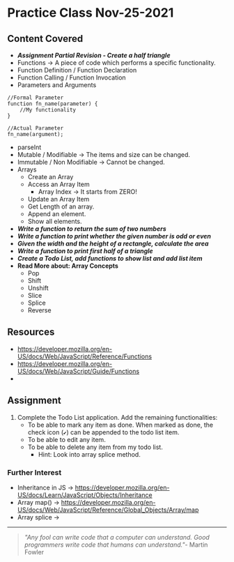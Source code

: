 # Practice Class Nov-25-2021

## Content Covered
- ***Assignment Partial Revision - Create a half triangle***
- Functions -> A piece of code which performs a specific functionality.
- Function Definition / Function Declaration
- Function Calling / Function Invocation
- Parameters and Arguments
```
//Formal Parameter
function fn_name(parameter) {
    //My functionality
}

//Actual Parameter
fn_name(argument);
```
- parseInt
- Mutable / Modifiable -> The items and size can be changed.
- Immutable / Non Modifiable -> Cannot be changed.
- Arrays
    - Create an Array
    - Access an Array Item
        - Array Index -> It starts from ZERO!
    - Update an Array Item
    - Get Length of an array.
    - Append an element.
    - Show all elements.
- ***Write a function to return the sum of two numbers***
- ***Write a function to print whether the given number is odd or even***
- ***Given the width and the height of a rectangle, calculate the area***
- ***Write a function to print first half of a triangle***
- ***Create a Todo List, add functions to show list and add list item***
- **Read More about: Array Concepts**
    - Pop
    - Shift
    - Unshift
    - Slice
    - Splice
    - Reverse

## Resources
- https://developer.mozilla.org/en-US/docs/Web/JavaScript/Reference/Functions
- https://developer.mozilla.org/en-US/docs/Web/JavaScript/Guide/Functions
- 

## Assignment
1. Complete the Todo List application. Add the remaining functionalities:
    - To be able to mark any item as done. When marked as done, the check icon (`✔`) can be appended to the todo list item.
    - To be able to edit any item.
    - To be able to delete any item from my todo list. 
        - Hint: Look into array splice method.

### Further Interest
- Inheritance in JS -> https://developer.mozilla.org/en-US/docs/Learn/JavaScript/Objects/Inheritance
- Array map() -> https://developer.mozilla.org/en-US/docs/Web/JavaScript/Reference/Global_Objects/Array/map
- Array splice -> 

---

> *"Any fool can write code that a computer can understand. Good programmers write code that humans can understand."*- Martin Fowler